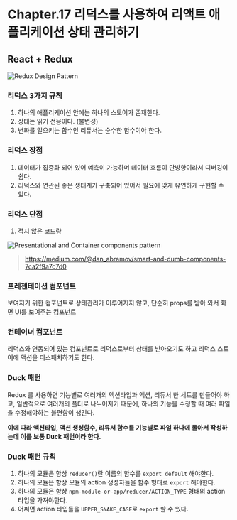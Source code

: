 # Chapter.17 리덕스를 사용하여 리액트 애플리케이션 상태 관리하기



## React + Redux 

![Redux Design Pattern](https://s3.eu-west-2.amazonaws.com/websitegiamir/redux-design-pattern.png)

### 리덕스 3가지 규칙

1. 하나의 애플리케이션 안에는 하나의 스토어가 존재한다.
2. 상태는 읽기 전용이다. (불변성)
3. 변화를 일으키는 함수인 리듀서는 순수한 함수여야 한다.



### 리덕스 장점

1. 데이터가 집중화 되어 있어 예측이 가능하며 데이터 흐름이 단방향이라서 디버깅이 쉽다.
2. 리덕스와 연관된 좋은 생태계가 구축되어 있어서 필요에 맞게 유연하게 구현할 수 있다.



### 리덕스 단점

1. 적지 않은 코드량 





![Presentational and Container components pattern](https://s3.eu-west-2.amazonaws.com/websitegiamir/presentational-container-components.png)



> https://medium.com/@dan_abramov/smart-and-dumb-components-7ca2f9a7c7d0



### 프레젠테이션 컴포넌트

보여지기 위한 컴포넌트로 상태관리가 이루어지지 않고, 단순히 props를 받아 와서 화면 UI를 보여주는 컴포넌트



### 컨테이너 컴포넌트

리덕스와 연동되어 있는 컴포넌트로 리덕스로부터 상태를 받아오기도 하고 리덕스 스토어에 액션을 디스패치하기도 한다.





### Duck 패턴

Redux 를 사용하면 기능별로 여러개의 액션타입과 액션, 리듀서 한 세트를 만들어야 하고, 일반적으로 여러개의 폴더로 나누어지기 때문에, 하나의 기능을 수정할 때 여러 파일을 수정해야하는 불편함이 생긴다.

<b>이에 따라 액션타입, 액션 생성함수, 리듀서 함수를 기능별로 파일 하나에 몰아서 작성하는데 이를 보통 Duck 패턴이라 한다.</b>



### Duck 패턴 규칙

1. 하나의 모듈은 항상 `reducer()`란 이름의 함수를 `export default` 해야한다.
2. 하나의 모듈은 항상 모듈의 action 생성자들을 함수 형태로 `export` 해야한다.
3. 하나의 모듈은 항상 `npm-module-or-app/reducer/ACTION_TYPE` 형태의 action 타입을 가져야한다.
4. 어쩌면 action 타입들을 `UPPER_SNAKE_CASE`로 `export` 할 수 있다.











